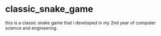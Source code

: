 # classic_snake_game
this is a classic snake game that i developed in my 2nd year of computer science and engineering.
